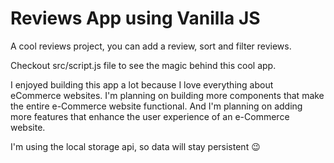 # Reviews App using Vanilla JS

A cool reviews project, you can add a review, sort and filter reviews.

Checkout src/script.js file to see the magic behind this cool app.

I enjoyed building this app a lot because I love everything about eCommerce websites.
I'm planning on building more components that make the entire e-Commerce website functional.
And I'm planning on adding more features that enhance the user experience of an e-Commerce website.

I'm using the local storage api, so data will stay persistent 😉
